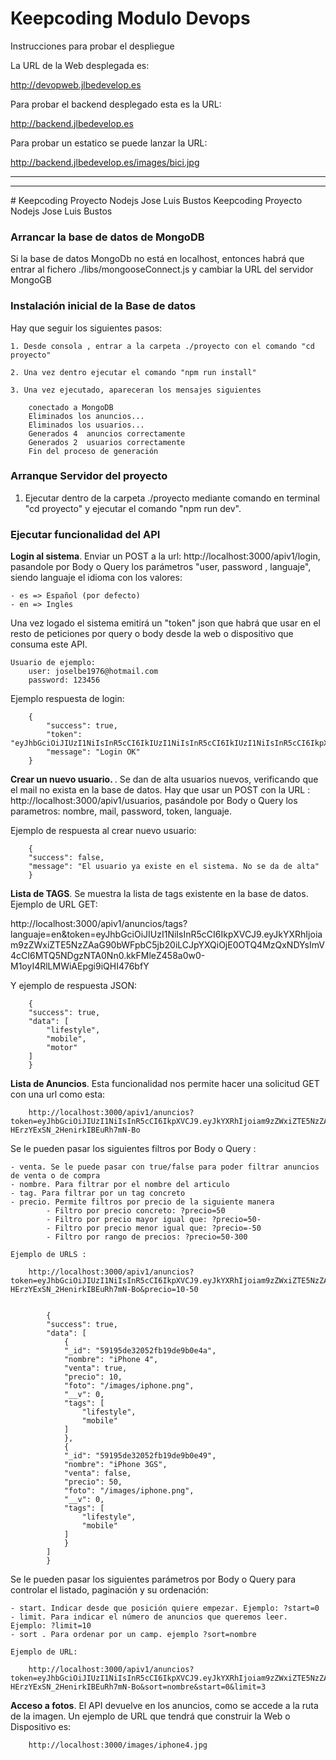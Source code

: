# Keepcoding Modulo Devops
Instrucciones para probar el despliegue

La URL de la Web desplegada es:

http://devopweb.jlbedevelop.es


Para probar el backend desplegado esta es la URL:

http://backend.jlbedevelop.es

Para probar un estatico se puede lanzar la URL:

http://backend.jlbedevelop.es/images/bici.jpg


<hr><hr>
# Keepcoding Proyecto Nodejs Jose Luis Bustos
Keepcoding Proyecto Nodejs Jose Luis Bustos

<h3>Arrancar la base de datos de MongoDB</h3>
Si la base de datos MongoDb no está en localhost, entonces habrá que entrar al fichero ./libs/mongooseConnect.js y cambiar la URL del servidor MongoGB


<h3>Instalación inicial de la Base de datos</h3>
Hay que seguir los siguientes pasos:

    1. Desde consola , entrar a la carpeta ./proyecto con el comando "cd proyecto"

    2. Una vez dentro ejecutar el comando "npm run install"

    3. Una vez ejecutado, apareceran los mensajes siguientes

        conectado a MongoDB
        Eliminados los anuncios...
        Eliminados los usuarios...
        Generados 4  anuncios correctamente
        Generados 2  usuarios correctamente
        Fin del proceso de generación


<h3>Arranque Servidor del proyecto</h3>

1. Ejecutar dentro de la carpeta ./proyecto mediante comando en terminal "cd proyecto" y  ejecutar el comando "npm run dev".


<h3>Ejecutar funcionalidad del API</h3>


<b>Login al sistema</b>. Enviar un POST a la url: http://localhost:3000/apiv1/login, pasandole por Body o Query los parámetros "user, password , languaje", siendo languaje el idioma con los valores:

    - es => Español (por defecto)
    - en => Ingles

Una vez logado el sistema emitirá un "token" json que habrá que usar en el resto de peticiones por query o body desde la web o dispositivo que consuma este API.

    Usuario de ejemplo:
        user: joselbe1976@hotmail.com
        password: 123456


Ejemplo respuesta de login:

        {
            "success": true,
            "token": "eyJhbGciOiJIUzI1NiIsInR5cCI6IkIUzI1NiIsInR5cCI6IkIUzI1NiIsInR5cCI6IkpXVCJY",
            "message": "Login OK"
        }

<b>Crear un nuevo usuario. </b>. Se dan de alta usuarios nuevos, verificando que el mail no exista en la base de datos. Hay que usar un POST con la URL : http://localhost:3000/apiv1/usuarios, pasándole por Body o Query los parametros: nombre, mail, password, token, languaje.

Ejemplo de respuesta al crear nuevo usuario:

        {
        "success": false,
        "message": "El usuario ya existe en el sistema. No se da de alta"
        }      


<b>Lista de TAGS</b>. Se muestra la lista de tags existente en la base de datos.  Ejemplo de URL GET:

http://localhost:3000/apiv1/anuncios/tags?languaje=en&token=eyJhbGciOiJIUzI1NiIsInR5cCI6IkpXVCJ9.eyJkYXRhIjoiam9zZWxiZTE5NzZAaG90bWFpbC5jb20iLCJpYXQiOjE0OTQ4MzQxNDYsImV4cCI6MTQ5NDgzNTA0Nn0.kkFMleZ458a0w0-M1oyI4RlLMWiAEpgi9iQHI476bfY

Y ejemplo de respuesta JSON:

        {
        "success": true,
        "data": [
            "lifestyle",
            "mobile",
            "motor"
        ]
        }


<b>Lista de Anuncios</b>. Esta funcionalidad nos permite hacer una solicitud GET con una url como esta:

        http://localhost:3000/apiv1/anuncios?token=eyJhbGciOiJIUzI1NiIsInR5cCI6IkpXVCJ9.eyJkYXRhIjoiam9zZWxiZTE5NzZAaG90bWFpbC5jb20iLCJpYXQiOjE0OTQ4MzQ3ODUsImV4cCI6MTQ5NDgzNTY4NX0.u6foJGDI6rAQj-HErzYExSN_2HenirkIBEuRh7mN-Bo

Se le pueden pasar los siguientes filtros por Body o Query :

    - venta. Se le puede pasar con true/false para poder filtrar anuncios de venta o de compra
    - nombre. Para filtrar por el nombre del articulo
    - tag. Para filtrar por un tag concreto
    - precio. Permite filtros por precio de la siguiente manera
            - Filtro por precio concreto: ?precio=50
            - Filtro por precio mayor igual que: ?precio=50-
            - Filtro por precio menor igual que: ?precio=-50
            - Filtro por rango de precios: ?precio=50-300

    Ejemplo de URLS :

        http://localhost:3000/apiv1/anuncios?token=eyJhbGciOiJIUzI1NiIsInR5cCI6IkpXVCJ9.eyJkYXRhIjoiam9zZWxiZTE5NzZAaG90bWFpbC5jb20iLCJpYXQiOjE0OTQ4MzQ3ODUsImV4cCI6MTQ5NDgzNTY4NX0.u6foJGDI6rAQj-HErzYExSN_2HenirkIBEuRh7mN-Bo&precio=10-50


            {
            "success": true,
            "data": [
                {
                "_id": "59195de32052fb19de9b0e4a",
                "nombre": "iPhone 4",
                "venta": true,
                "precio": 10,
                "foto": "/images/iphone.png",
                "__v": 0,
                "tags": [
                    "lifestyle",
                    "mobile"
                ]
                },
                {
                "_id": "59195de32052fb19de9b0e49",
                "nombre": "iPhone 3GS",
                "venta": false,
                "precio": 50,
                "foto": "/images/iphone.png",
                "__v": 0,
                "tags": [
                    "lifestyle",
                    "mobile"
                ]
                }
            ]
            }

Se le pueden pasar los siguientes parámetros por Body o Query para controlar el listado, paginación y su ordenación:

    - start. Indicar desde que posición quiere empezar. Ejemplo: ?start=0
    - limit. Para indicar el número de anuncios que queremos leer. Ejemplo: ?limit=10
    - sort . Para ordenar por un camp. ejemplo ?sort=nombre

    Ejemplo de URL:

        http://localhost:3000/apiv1/anuncios?token=eyJhbGciOiJIUzI1NiIsInR5cCI6IkpXVCJ9.eyJkYXRhIjoiam9zZWxiZTE5NzZAaG90bWFpbC5jb20iLCJpYXQiOjE0OTQ4MzQ3ODUsImV4cCI6MTQ5NDgzNTY4NX0.u6foJGDI6rAQj-HErzYExSN_2HenirkIBEuRh7mN-Bo&sort=nombre&start=0&limit=3
        

<b>Acceso a fotos</b>. El API devuelve en los anuncios, como se accede a la ruta de la imagen. Un ejemplo de URL que tendrá que construir la Web o Dispositivo es:

        http://localhost:3000/images/iphone4.jpg


